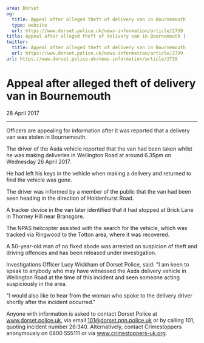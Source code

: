 ```yaml
area: Dorset
og:
  title: Appeal after alleged theft of delivery van in Bournemouth
  type: website
  url: https://www.dorset.police.uk/news-information/article/2739
title: Appeal after alleged theft of delivery van in Bournemouth |
twitter:
  title: Appeal after alleged theft of delivery van in Bournemouth
  url: https://www.dorset.police.uk/news-information/article/2739
url: https://www.dorset.police.uk/news-information/article/2739
```

# Appeal after alleged theft of delivery van in Bournemouth

28 April 2017

* * *

Officers are appealing for information after it was reported that a delivery van was stolen in Bournemouth.

The driver of the Asda vehicle reported that the van had been taken whilst he was making deliveries in Wellington Road at around 6.35pm on Wednesday 26 April 2017.

He had left his keys in the vehicle when making a delivery and returned to find the vehicle was gone.

The driver was informed by a member of the public that the van had been seen heading in the direction of Holdenhurst Road.

A tracker device in the van later identified that it had stopped at Brick Lane in Thorney Hill near Bransgore.

The NPAS helicopter assisted with the search for the vehicle, which was tracked via Ringwood to the Totton area, where it was recovered.

A 50-year-old man of no fixed abode was arrested on suspicion of theft and driving offences and has been released under investigation.

Investigations Officer Lucy Wickham of Dorset Police, said: "I am keen to speak to anybody who may have witnessed the Asda delivery vehicle in Wellington Road at the time of this incident and seen someone acting suspiciously in the area.

"I would also like to hear from the woman who spoke to the delivery driver shortly after the incident occurred."

Anyone with information is asked to contact Dorset Police at www.dorset.police.uk, via email 101@dorset.pnn.police.uk or by calling 101, quoting incident number 26:340. Alternatively, contact Crimestoppers anonymously on 0800 555111 or via www.crimestoppers-uk.org.
